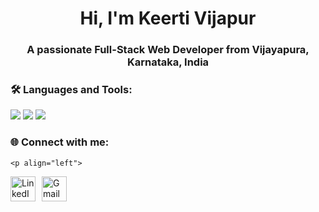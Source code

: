 <h1 align="center">Hi, I'm Keerti Vijapur</h1>
<h3 align="center">A passionate Full-Stack Web Developer from Vijayapura, Karnataka, India</h3>

### 🛠 Languages and Tools:
<p>
  <img src="https://img.shields.io/badge/Python-3776AB?style=for-the-badge&logo=python&logoColor=white"/>
  <img src="https://img.shields.io/badge/HTML5-E34F26?style=for-the-badge&logo=html5&logoColor=white"/>
    <img src="https://img.shields.io/badge/Java-ED8B00?style=for-the-badge&logo=java&logoColor=white"/>
  <!-- Add more badges from shields.io -->
</p>

### 🌐 Connect with me:
    <p align="left">
  <a href="https://www.linkedin.com/in/keerti-vijapur-0170b1279" target="_blank"><img src="https://cdn-icons-png.flaticon.com/512/174/174857.png" alt="LinkedIn" height="40" width="40" style="margin-right: 10px;" /></a><a href="mailto:keertivijapur.13@gmail.com" target="_blank"><img src="https://cdn-icons-png.flaticon.com/512/732/732200.png" alt="Gmail" height="40" width="40" /></a>
</p>



